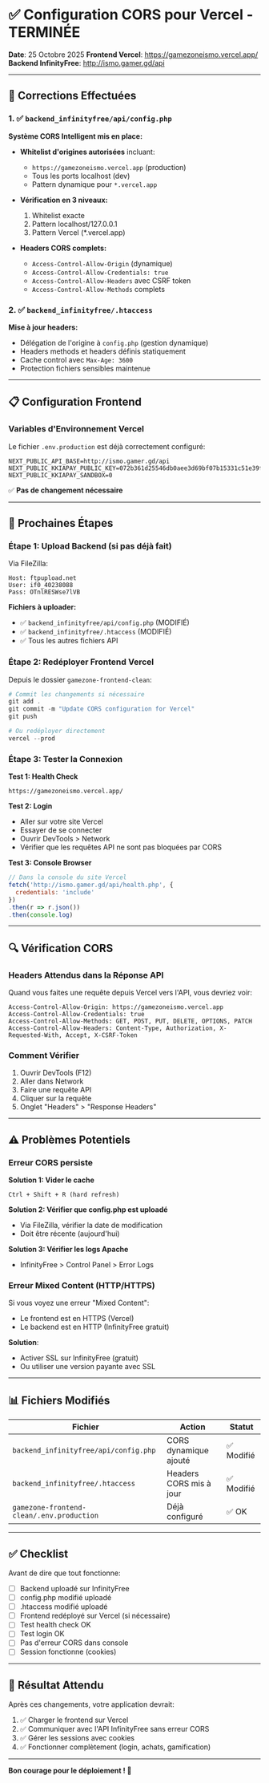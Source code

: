 # ✅ Configuration CORS pour Vercel - TERMINÉE

**Date**: 25 Octobre 2025
**Frontend Vercel**: https://gamezoneismo.vercel.app/
**Backend InfinityFree**: http://ismo.gamer.gd/api

---

## 🎯 Corrections Effectuées

### 1. ✅ `backend_infinityfree/api/config.php`

**Système CORS Intelligent mis en place:**

- **Whitelist d'origines autorisées** incluant:
  - `https://gamezoneismo.vercel.app` (production)
  - Tous les ports localhost (dev)
  - Pattern dynamique pour `*.vercel.app`

- **Vérification en 3 niveaux:**
  1. Whitelist exacte
  2. Pattern localhost/127.0.0.1
  3. Pattern Vercel (*.vercel.app)

- **Headers CORS complets:**
  - `Access-Control-Allow-Origin` (dynamique)
  - `Access-Control-Allow-Credentials: true`
  - `Access-Control-Allow-Headers` avec CSRF token
  - `Access-Control-Allow-Methods` complets

### 2. ✅ `backend_infinityfree/.htaccess`

**Mise à jour headers:**
- Délégation de l'origine à `config.php` (gestion dynamique)
- Headers methods et headers définis statiquement
- Cache control avec `Max-Age: 3600`
- Protection fichiers sensibles maintenue

---

## 📋 Configuration Frontend

### Variables d'Environnement Vercel

Le fichier `.env.production` est déjà correctement configuré:

```env
NEXT_PUBLIC_API_BASE=http://ismo.gamer.gd/api
NEXT_PUBLIC_KKIAPAY_PUBLIC_KEY=072b361d25546db0aee3d69bf07b15331c51e39f
NEXT_PUBLIC_KKIAPAY_SANDBOX=0
```

✅ **Pas de changement nécessaire**

---

## 🚀 Prochaines Étapes

### Étape 1: Upload Backend (si pas déjà fait)

Via FileZilla:
```
Host: ftpupload.net
User: if0_40238088
Pass: OTnlRESWse7lVB
```

**Fichiers à uploader:**
- ✅ `backend_infinityfree/api/config.php` (MODIFIÉ)
- ✅ `backend_infinityfree/.htaccess` (MODIFIÉ)
- ✅ Tous les autres fichiers API

### Étape 2: Redéployer Frontend Vercel

Depuis le dossier `gamezone-frontend-clean`:

```powershell
# Commit les changements si nécessaire
git add .
git commit -m "Update CORS configuration for Vercel"
git push

# Ou redéployer directement
vercel --prod
```

### Étape 3: Tester la Connexion

**Test 1: Health Check**
```
https://gamezoneismo.vercel.app/
```

**Test 2: Login**
- Aller sur votre site Vercel
- Essayer de se connecter
- Ouvrir DevTools > Network
- Vérifier que les requêtes API ne sont pas bloquées par CORS

**Test 3: Console Browser**
```javascript
// Dans la console du site Vercel
fetch('http://ismo.gamer.gd/api/health.php', {
  credentials: 'include'
})
.then(r => r.json())
.then(console.log)
```

---

## 🔍 Vérification CORS

### Headers Attendus dans la Réponse API

Quand vous faites une requête depuis Vercel vers l'API, vous devriez voir:

```
Access-Control-Allow-Origin: https://gamezoneismo.vercel.app
Access-Control-Allow-Credentials: true
Access-Control-Allow-Methods: GET, POST, PUT, DELETE, OPTIONS, PATCH
Access-Control-Allow-Headers: Content-Type, Authorization, X-Requested-With, Accept, X-CSRF-Token
```

### Comment Vérifier

1. Ouvrir DevTools (F12)
2. Aller dans Network
3. Faire une requête API
4. Cliquer sur la requête
5. Onglet "Headers" > "Response Headers"

---

## ⚠️ Problèmes Potentiels

### Erreur CORS persiste

**Solution 1: Vider le cache**
```
Ctrl + Shift + R (hard refresh)
```

**Solution 2: Vérifier que config.php est uploadé**
- Via FileZilla, vérifier la date de modification
- Doit être récente (aujourd'hui)

**Solution 3: Vérifier les logs Apache**
- InfinityFree > Control Panel > Error Logs

### Erreur Mixed Content (HTTP/HTTPS)

Si vous voyez une erreur "Mixed Content":
- Le frontend est en HTTPS (Vercel)
- Le backend est en HTTP (InfinityFree gratuit)

**Solution**: 
- Activer SSL sur InfinityFree (gratuit)
- Ou utiliser une version payante avec SSL

---

## 📊 Fichiers Modifiés

| Fichier | Action | Statut |
|---------|--------|--------|
| `backend_infinityfree/api/config.php` | CORS dynamique ajouté | ✅ Modifié |
| `backend_infinityfree/.htaccess` | Headers CORS mis à jour | ✅ Modifié |
| `gamezone-frontend-clean/.env.production` | Déjà configuré | ✅ OK |

---

## ✅ Checklist

Avant de dire que tout fonctionne:

- [ ] Backend uploadé sur InfinityFree
- [ ] config.php modifié uploadé
- [ ] .htaccess modifié uploadé
- [ ] Frontend redéployé sur Vercel (si nécessaire)
- [ ] Test health check OK
- [ ] Test login OK
- [ ] Pas d'erreur CORS dans console
- [ ] Session fonctionne (cookies)

---

## 🎉 Résultat Attendu

Après ces changements, votre application devrait:

1. ✅ Charger le frontend sur Vercel
2. ✅ Communiquer avec l'API InfinityFree sans erreur CORS
3. ✅ Gérer les sessions avec cookies
4. ✅ Fonctionner complètement (login, achats, gamification)

---

**Bon courage pour le déploiement ! 🚀**
